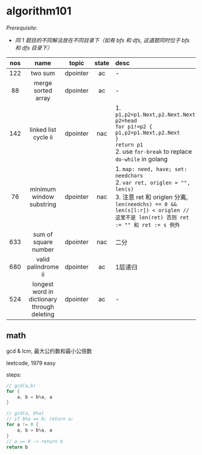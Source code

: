 # algorithm101

*Prerequisite*:

- *同 1 题目的不同解法放在不同目录下（如有 bfs 和 dfs, 这道题同时位于 bfs 和 dfs 目录下）*

|nos|name|topic|state|desc|
|:-:|:-:|:-:|:-:|:-|
|122|two sum|dpointer|ac|-|
|88|merge sorted array|dpointer|ac|-|
|142|linked list cycle ii|dpointer|nac|1. `p1,p2=p1.Next,p2.Next.Next`<br/>`p2=head`<br/>`for p1!=p2 {`<br/>`p1,p2=p1.Next,p2.Next`<br/>`}`<br/>`return p1`<br/>2. use `for-break` to replace `do-while` in golang|
|76|minimum window substring|dpointer|nac|1. `map: need, have; set: needchars`<br/>2. `var ret, origlen = "", len(s)`<br/>3. 注意 ret 和 origlen 分离, `len(needchs) == 0 && len(s[l:r]) < origlen // 这里不是 len(ret) 否则 ret := "" 和 ret := s 例外`|
|633|sum of square number|dpointer|nac|二分|
|680|valid palindrome ii|dpointer|ac|1层递归|
|524|longest word in dictionary through deleting|dpointer|ac|-|

## math

gcd & lcm, 最大公约数和最小公倍数

leetcode, 1979 easy

steps:
```go
// gcd(a,b)
for {
    a, b = b%a, a
}

// gcd(a, b%a)
// if b%a == 0; return a;
for a != 0 {
    a, b = b%a, a
}
// a == 0 -> return b
return b
```

